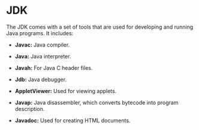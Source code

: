 # JDK

The JDK comes with a set of tools that are used for developing and running Java programs. It includes:

- **Javac:** Java compiler.
  
- **Java:** Java interpreter.
  
- **Javah:** For Java C header files.
  
- **Jdb:** Java debugger.
  
- **AppletViewer:** Used for viewing applets.
  
- **Javap:** Java disassembler, which converts bytecode into program description.
  
- **Javadoc:** Used for creating HTML documents.
